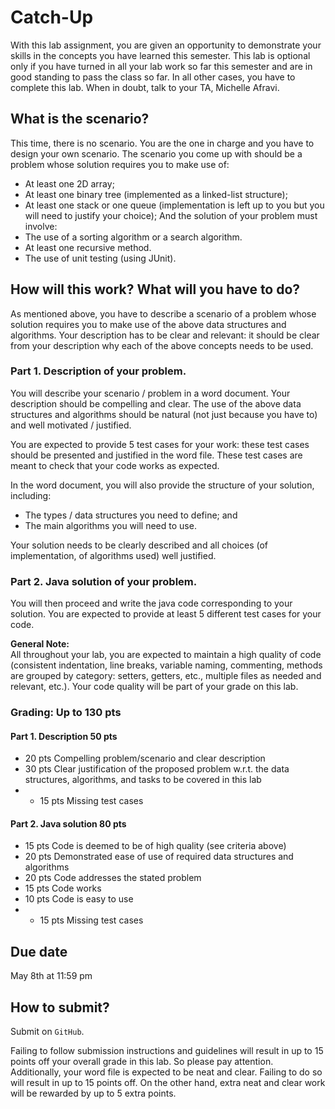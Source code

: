 # Catch-Up

With this lab assignment, you are given an opportunity to demonstrate your skills in the concepts you have learned this semester. This lab is optional only if you have turned in all your lab work so far this semester and are in good standing to pass the class so far. In all other cases, you have to complete this lab. When in doubt, talk to your TA, Michelle Afravi.


## What is the scenario?

This time, there is no scenario. You are the one in charge and you have to design your own scenario. The scenario you come up with should be a problem whose solution requires you to make use of: 
* At least one 2D array;
* At least one binary tree (implemented as a linked-list structure);
* At least one stack or one queue (implementation is left up to you but you will need to justify your choice); 
And the solution of your problem must involve:
* The use of a sorting algorithm or a search algorithm.
* At least one recursive method.
* The use of unit testing (using JUnit).


## How will this work? What will you have to do?

As mentioned above, you have to describe a scenario of a problem whose solution requires you to make use of the above data structures and algorithms. Your description has to be clear and relevant: it should be clear from your description why each of the above concepts needs to be used.

### Part 1. Description of your problem. 
You will describe your scenario / problem in a word document. Your description should be compelling and clear. The use of the above data structures and algorithms should be natural (not just because you have to) and well motivated / justified. 

You are expected to provide 5 test cases for your work: these test cases should be presented and justified in the word file. These test cases are meant to check that your code works as expected. 

In the word document, you will also provide the structure of your solution, including:
* The types / data structures you need to define; and
* The main algorithms you will need to use.

Your solution needs to be clearly described and all choices (of implementation, of algorithms used) well justified.

### Part 2. Java solution of your problem. 
You will then proceed and write the java code corresponding to your solution. You are expected to provide at least 5 different test cases for your code.

**General Note:** <br />
All throughout your lab, you are expected to maintain a high quality of code (consistent indentation, line breaks, variable naming, commenting, methods are grouped by category: setters, getters, etc., multiple files as needed and relevant, etc.). Your code quality will be part of your grade on this lab.

### Grading: Up to 130 pts

#### Part 1. Description 50 pts
* 20 pts	Compelling problem/scenario and clear description
* 30 pts	Clear justification of the proposed problem w.r.t. the data structures, algorithms, and tasks to be covered in this lab
* - 15 pts	Missing test cases

#### Part 2. Java solution 80 pts 
* 15 pts	Code is deemed to be of high quality (see criteria above) 
* 20 pts	Demonstrated ease of use of required data structures and algorithms 
* 20 pts	Code addresses the stated problem 
* 15 pts	Code works 
* 10 pts	Code is easy to use 
* - 15 pts	Missing test cases

## Due date
May 8th at 11:59 pm

## How to submit?
Submit on `GitHub`.

Failing to follow submission instructions and guidelines will result in up to 15 points off your overall grade in this lab. So please pay attention. 
Additionally, your word file is expected to be neat and clear. Failing to do so will result in up to 15 points off. On the other hand, extra neat and clear work will be rewarded by up to 5 extra points.


